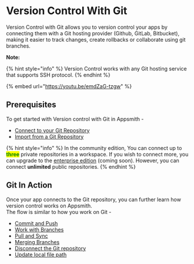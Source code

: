 # Version Control With Git

Version Control with Git allows you to version control your apps by connecting them with a Git hosting provider (Github, GitLab, Bitbucket), making it easier to track changes, create rollbacks or collaborate using git branches.

**Note:**

{% hint style="info" %}
Version Control works with any Git hosting service that supports SSH protocol.
{% endhint %}

{% embed url="https://youtu.be/emdZaG-tzgw" %}

## Prerequisites

To get started with Version control with Git in Appsmith -

* [Connect to your Git Repository](connecting-to-git-repository.md)
* [Import from a Git Repository](connecting-to-git-repository.md#importing-from-a-repository)

{% hint style="info" %}
In the community edition, You can connect up to <mark style="color:green;">**three**</mark> private repositories in a workspace. If you wish to connect more, you can upgrade to the [enterprise edition](https://www.appsmith.com/pricing) (coming soon). However, you can connect **unlimited** public repositories.
{% endhint %}

## Git In Action

Once your app connects to the Git repository, you can further learn how version control works on Appsmith.\
The flow is similar to how you work on Git -

* [Commit and Push](commit-and-push.md)
* [Work with Branches](working-with-branches.md)
* [Pull and Sync](pull-and-sync.md)
* [Merging Branches](merging-branches.md)
* [Disconnect the Git repository](disconnect-the-git-repository.md)
* [Update local file path](updating-local-file-path.md)
